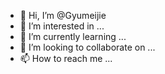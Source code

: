 - 👋 Hi, I’m @Gyumeijie
- 👀 I’m interested in ...
- 🌱 I’m currently learning ...
- 💞️ I’m looking to collaborate on ...
- 📫 How to reach me ...

<!---
Gyumeijie/Gyumeijie is a ✨ special ✨ repository because its `README.md` (this file) appears on your GitHub profile.
You can click the Preview link to take a look at your changes.
--->
